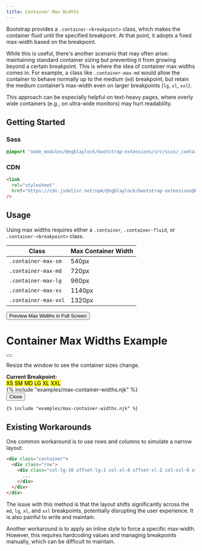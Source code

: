 ```yaml
---
title: Container Max Widths
---
```


Bootstrap provides a `.container-<breakpoint>` class, which makes the container fluid until the specified breakpoint. At that point, it adopts a fixed max-width based on the breakpoint.

While this is useful, there's another scenario that may often arise: maintaining standard container sizing but preventing it from growing beyond a certain breakpoint. This is where the idea of container max widths comes in. For example, a class like `.container-max-md` would allow the container to behave normally up to the medium (`md`) breakpoint, but retain the medium container’s max-width even on larger breakpoints (`lg`, `xl`, `xxl`).

This approach can be especially helpful on text-heavy pages, where overly wide containers (e.g., on ultra-wide monitors) may hurt readability.

## Getting Started

### Sass

```scss
@import "node_modules/@ngblaylock/bootstrap-extensions/src/scss/_container-max-widths.scss";
```

### CDN

```html
<link
  rel="stylesheet"
  href="https://cdn.jsdelivr.net/npm/@ngblaylock/bootstrap-extensions@0.2.0/dist/css/container-max-widths.min.css"
/>
```

## Usage

Using max widths requires either a `.container`, `.container-fluid`, or `.container-<breakpoint>` class.

| Class                | Max Container Width |
| -------------------- | ------------------- |
| `.container-max-sm`  | 540px               |
| `.container-max-md`  | 720px               |
| `.container-max-lg`  | 960px               |
| `.container-max-xs`  | 1140px              |
| `.container-max-xxl` | 1320px              |

<!-- Button trigger modal -->
<button type="button" class="btn btn-primary" data-bs-toggle="modal" data-bs-target="#exampleModal">
  Preview Max Widths in Full Screen
</button>

<!-- Modal -->
<div class="modal fade" id="exampleModal" tabindex="-1" aria-labelledby="exampleModalLabel" aria-hidden="true">
  <div class="modal-dialog modal-fullscreen">
    <div class="modal-content">
      <div class="modal-header">
        <h1 class="modal-title fs-5" id="exampleModalLabel">Container Max Widths Example</h1>
        <button type="button" class="btn-close" data-bs-dismiss="modal" aria-label="Close"></button>
      </div>
      <div class="modal-body p-0 text-bg-secondary">
      <div class="vstack gap-3 text-center">
        <div>
          <p class="p-3 mb-0">Resize the window to see the container sizes change.</p>
          <div class="p-3"><strong>Current Breakpoint:</strong>
            <div class="lead">
              <mark class="d-sm-none">XS</mark>
              <mark class="d-none d-sm-inline d-md-none">SM</mark>
              <mark class="d-none d-md-inline d-lg-none">MD</mark>
              <mark class="d-none d-lg-inline d-xl-none">LG</mark>
              <mark class="d-none d-xl-inline d-xxl-none">XL</mark>
              <mark class="d-none d-xxl-inline">XXL</mark>
            </div>
          </div>
        </div>
        {% include "examples/max-container-widths.njk" %}
        </div>
      </div>
      <div class="modal-footer">
        <button type="button" class="btn btn-secondary" data-bs-dismiss="modal">Close</button>
      </div>
    </div>
  </div>
</div>

```html
{% include "examples/max-container-widths.njk" %}
```

## Existing Workarounds

One common workaround is to use rows and columns to simulate a narrow layout:

<!-- prettier-ignore-->
```html
<div class="container">
  <div class="row">
    <div class="col-lg-10 offset-lg-1 col-xl-8 offset-xl-2 col-xxl-6 offset-xxl-3">
      ...
    </div>
  </div>
</div>
```

The issue with this method is that the layout shifts significantly across the `md`, `lg`, `xl`, and `xxl` breakpoints, potentially disrupting the user experience. It is also painful to write and maintain.

Another workaround is to apply an inline style to force a specific max-width. However, this requires hardcoding values and managing breakpoints manually, which can be difficult to maintain.
